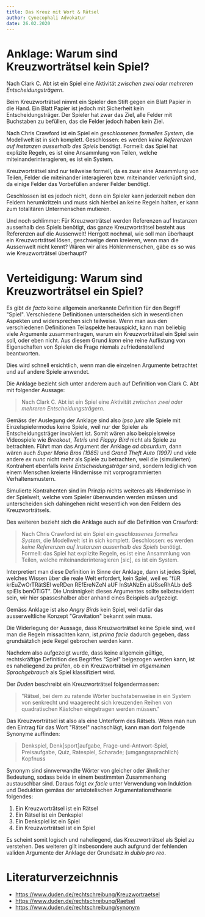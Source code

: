 ```yaml
---
title: Das Kreuz mit Wort & Rätsel
author: Cynecophali Advokatur
date: 26.02.2020
---
```


# Anklage: Warum sind Kreuzworträtsel kein Spiel?

Nach Clark C. Abt ist ein Spiel eine Aktivität _zwischen zwei oder mehreren Entscheidungsträgern_.

Beim Kreuzworträtsel nimmt ein Spieler den Stift gegen ein Blatt Papier in die Hand. Ein Blatt Papier ist jedoch mit Sicherheit kein Entscheidungsträger. Der Spieler hat zwar das Ziel, alle Felder mit Buchstaben zu befüllen, das die Felder jedoch haben kein Ziel.

Nach Chris Crawford ist ein Spiel ein _geschlossenes formelles System_, die Modellwelt ist in sich komplett. Geschlossen: es werden _keine Referenzen auf Instanzen ausserhalb des Spiels_ benötigt. Formell: das Spiel hat explizite Regeln, es ist eine Ansammlung von Teilen, welche miteinanderinteragieren, es ist ein System.

Kreuzworträtsel sind nur teilweise formell, da es zwar eine Ansammlung von Teilen, Felder die miteinander interagieren bzw. miteinander verknüpft sind, da einige Felder das Vorbefüllen anderer Felder benötigt.

Geschlossen ist es jedoch nicht, denn ein Spieler kann jederzeit neben den Feldern herumkritzeln und muss sich hierbei an keine Regeln halten, er kann zum totalitären Untermenschen mutieren.

Und noch schlimmer: Für Kreuzworträtsel werden Referenzen auf Instanzen ausserhalb des Spiels benötigt, das ganze Kreuzworträtsel besteht aus Referenzen auf die Aussenwelt! Herrgott nochmal, wie soll man überhaupt ein Kreuzworträtsel lösen, geschweige denn kreieren, wenn man die Aussenwelt nicht kennt? Wären wir alles Höhlenmenschen, gäbe es so was wie Kreuzworträtsel überhaupt?

# Verteidigung: Warum sind Kreuzworträtsel ein Spiel?

Es gibt _de facto_ keine allgemein anerkannte Definition für den Begriff "Spiel". Verschiedene Definitionen unterscheiden sich in wesentlichen Aspekten und widersprechen sich teilweise. Wenn man aus den verschiedenen Definitionen Teilaspekte herauspickt, kann man beliebig viele Argumente zusammentragen, warum ein Kreuzworträtsel ein Spiel sein soll, oder eben nicht. Aus diesem Grund _kann_ eine reine Auflistung von Eigenschaften von Spielen die Frage niemals zufriedenstellend beantworten.

Dies wird schnell ersichtlich, wenn man die einzelnen Argumente betrachtet und auf andere Spiele anwendet.

Die Anklage bezieht sich unter anderem auch auf Definition von Clark C. Abt mit folgender Aussage:

> Nach Clark C. Abt ist ein Spiel eine Aktivität _zwischen zwei oder mehreren Entscheidungsträgern_.

Gemäss der Auslegung der Anklage sind also _ipso jure_ alle Spiele mit Einzelspielermodus keine Spiele, weil nur der Spieler als Entscheidungsträger involviert ist.
Somit wären also beispielsweise Videospiele wie _Breakout_, _Tetris_ und _Flappy Bird_ nicht als Spiele zu betrachten. Führt man das Argument der Anklage _ad absurdum_, dann wären auch _Super Mario Bros (1985)_ und _Grand Theft Auto (1997)_ und viele andere _ex nunc_ nicht mehr als Spiele zu betrachten, weil die (simulierten) Kontrahent ebenfalls _keine Entscheidungsträger_ sind, sondern lediglich von einem Menschen kreierte Hindernisse mit vorprogrammierten Verhaltensmustern.

Simulierte Kontrahenten sind im Prinzip nichts weiteres als Hindernisse in der Spielwelt, welche vom Spieler überwunden werden müssen und unterscheiden sich dahingehen nicht wesentlich von den Feldern des Kreuzworträtsels.

Des weiteren bezieht sich die Anklage auch auf die Definition von Crawford:

> Nach Chris Crawford ist ein Spiel ein _geschlossenes formelles System_, die Modellwelt ist in sich komplett. Geschlossen: es werden _keine Referenzen auf Instanzen ausserhalb des Spiels_ benötigt. Formell: das Spiel hat explizite Regeln, es ist eine Ansammlung von Teilen, welche miteinanderinteragieren [sic], es ist ein System.

Interpretiert man diese Definition in Sinne der Anklage, dann ist jedes Spiel, welches Wissen über die reale Welt erfordert, kein Spiel, weil es "füR krEuZwOrTRätSEl weRDen REfEreNZeN aUF InStANzEn aUSseRhALb deS spiEls benÖTiGT". Die Unsinnigkeit dieses Argumentes sollte selbstevident sein, wir hier spasseshalber aber anhand eines Beispiels aufgezeigt.

Gemäss Anklage ist also _Angry Birds_ kein Spiel, weil dafür das ausserweltliche Konzept "Gravitation" bekannt sein muss.

Die Widerlegung der Aussage, dass Kreuzworträtsel keine Spiele sind, weil man die Regeln missachten kann, ist _prima facie_ dadurch gegeben, dass grundsätzlich jede Regel gebrochen werden kann.

Nachdem also aufgezeigt wurde, dass keine allgemein gültige, rechtskräftige Definition des Begriffes "Spiel" beigezogen werden kann, ist es naheliegend zu prüfen, ob ein Kreuzworträtsel _im allgemeinen Sprachgebrauch_ als Spiel klassifiziert wird.

Der _Duden_ beschreibt ein Kreuzworträtsel folgendermassen:

> "Rätsel, bei dem zu ratende Wörter buchstabenweise in ein System von senkrecht und waagerecht sich kreuzenden Reihen von quadratischen Kästchen eingetragen werden müssen."

Das Kreuzworträtsel ist also als eine Unterform des Rätsels. Wenn man nun den Eintrag für das Wort "Rätsel" nachschlägt, kann man dort folgende Synonyme auffinden:

> Denkspiel, Denk\[sport\]aufgabe, Frage-und-Antwort-Spiel, Preisaufgabe, Quiz, Ratespiel, Scharade; (umgangssprachlich) Kopfnuss

Synonym sind sinnverwandte Wörter von gleicher oder ähnlicher Bedeutung, sodass beide in einem bestimmten Zusammenhang austauschbar sind.
Daraus folgt _ex facie_ unter Verwendung von Induktion und Deduktion gemäss der aristotelischen Argumentationstheorie folgendes:

1. Ein Kreuzworträtsel ist ein Rätsel
2. Ein Rätsel ist ein Denkspiel
3. Ein Denkspiel ist ein Spiel
4. Ein Kreuzworträtsel ist ein Spiel

Es scheint somit logisch und naheliegend, das Kreuzworträtsel als Spiel zu verstehen. Des weiteren gilt insbesondere auch aufgrund der fehlenden validen Argumente der Anklage der Grundsatz _in dubio pro reo_.

# Literaturverzeichnnis

- https://www.duden.de/rechtschreibung/Kreuzwortraetsel
- https://www.duden.de/rechtschreibung/Raetsel
- https://www.duden.de/rechtschreibung/synonym
